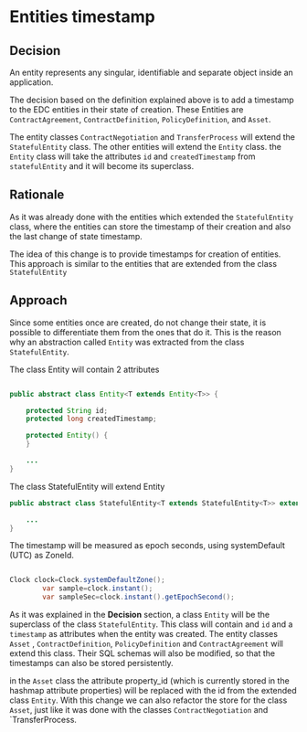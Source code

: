 # Entities timestamp

## Decision

An entity represents any singular, identifiable and separate object inside an application.

The decision based on the definition explained above is to add a timestamp to the EDC entities in their state of
creation. These Entities are `ContractAgreement`, `ContractDefinition`, `PolicyDefinition`, and `Asset`.

The entity classes `ContractNegotiation` and `TransferProcess` will extend the `StatefulEntity` class. The other
entities will extend the `Entity` class. the `Entity` class will take the attributes `id` and `createdTimestamp` from
`statefulEntity` and it will become its superclass.

## Rationale

As it was already done with the entities which extended the `StatefulEntity` class, where the entities can store the
timestamp of their creation and also the last change of state timestamp.

The idea of this change is to provide timestamps for creation of entities. This approach is similar to the entities that
are extended from the class `StatefulEntity`

## Approach

Since some entities once are created, do not change their state, it is possible to differentiate them from the ones that
do it. This is the reason why an abstraction called `Entity` was extracted from the class `StatefulEntity`.

The class Entity will contain 2 attributes

```java

public abstract class Entity<T extends Entity<T>> {

    protected String id;
    protected long createdTimestamp;

    protected Entity() {
    }

    ...
}    
```

The class StatefulEntity will extend Entity

```java
public abstract class StatefulEntity<T extends StatefulEntity<T>> extends Entity implements TraceCarrier {

    ...
}

```

The timestamp will be measured as epoch seconds, using systemDefault (UTC) as ZoneId.

```java

Clock clock=Clock.systemDefaultZone();
        var sample=clock.instant();
        var sampleSec=clock.instant().getEpochSecond();
```

As it was explained in the **Decision** section, a class `Entity` will be the superclass of the class `StatefulEntity`.
This class will contain and `id` and a `timestamp` as attributes when the entity was created. The entity classes `Asset`
, `ContractDefinition`, `PolicyDefinition` and `ContractAgreement` will extend this class. Their SQL schemas will also
be modified, so that the timestamps can also be stored persistently.

in the `Asset` class the attribute property_id (which is currently stored in the hashmap attribute properties) will be
replaced with the id from the extended class `Entity`. With this change we can also refactor the store for the class
`Asset`, just like it was done with the classes `ContractNegotiation` and `TransferProcess.
